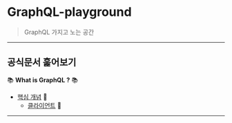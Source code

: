 # GraphQL-playground

> GraphQL 가지고 노는 공간

---

## 공식문서 훑어보기

📚 **What is GraphQL ?** 📚

- [핵심 개념](./docs/핵심개념) 📝
  - [클라이언트](./docs/핵심개념/클라이언트) 📝

---
